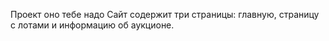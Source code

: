 Проект оно тебе надо
Сайт содержит три страницы: главную, страницу с лотами и информацию об аукционе.
